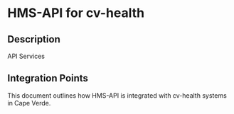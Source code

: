 # HMS-API for cv-health

## Description

API Services

## Integration Points

This document outlines how HMS-API is integrated with cv-health systems in Cape Verde.
